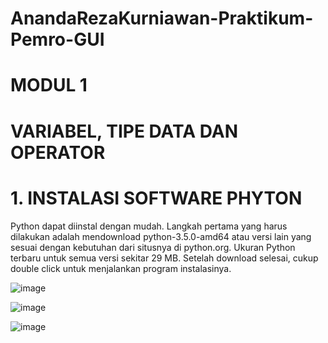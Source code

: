 # AnandaRezaKurniawan-Praktikum-Pemro-GUI

# MODUL 1
# VARIABEL, TIPE DATA DAN OPERATOR

# 1. INSTALASI SOFTWARE PHYTON
  Python dapat diinstal dengan mudah. Langkah pertama yang harus dilakukan adalah
mendownload python-3.5.0-amd64 atau versi lain yang sesuai dengan kebutuhan dari
situsnya di python.org. Ukuran Python terbaru untuk semua versi sekitar 29 MB. Setelah
download selesai, cukup double click untuk menjalankan program instalasinya. 

![image](https://user-images.githubusercontent.com/72422050/114905413-2115b400-9e43-11eb-8b6d-86e73625a337.png)

![image](https://user-images.githubusercontent.com/72422050/114906143-f4ae6780-9e43-11eb-870d-57db4f10088c.png)

![image](https://user-images.githubusercontent.com/72422050/114906559-5b338580-9e44-11eb-9639-6e05cffd579e.png)
